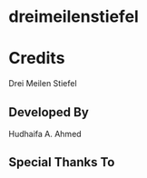 # dreimeilenstiefel

# Credits

Drei Meilen Stiefel

## Developed By

Hudhaifa A. Ahmed

## Special Thanks To
